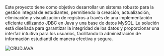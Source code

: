 Este proyecto tiene como objetivo desarrollar un sistema robusto para la gestión integral de estudiantes, 
permitiendo la creación, actualización, eliminación y visualización de registros a través de una implementación eficiente utilizando JDBC en Java y una base de datos MySQL.
La solución está diseñada para garantizar la integridad de los datos y proporcionar una interfaz intuitiva para los usuarios, 
facilitando la administración de información estudiantil de manera efectiva y segura.

![CRUDJAVA](https://github.com/user-attachments/assets/a0bcf0f9-4f7a-4e86-b042-1ea97823ee2a)
